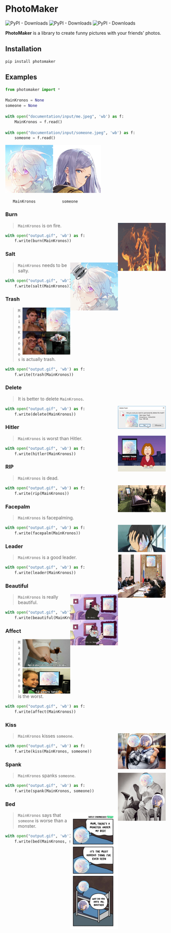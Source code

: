 # PhotoMaker

![PyPI - Downloads](https://img.shields.io/pypi/dm/photomaker)
![PyPI - Downloads](https://img.shields.io/pypi/dw/photomaker)
![PyPI - Downloads](https://img.shields.io/pypi/dd/photomaker)

**PhotoMaker** is a library to create funny pictures with your friends' photos.

## Installation 

```
pip install photomaker
```

## Examples



```python
from photomaker import *

MainKronos = None
someone = None

with open("documentation/input/me.jpeg", 'wb') as f:
	MainKronos = f.read()

with open("documentation/input/someone.jpeg", 'wb') as f:
	someone = f.read()
```

<img src="documentation/input/me.jpg" align="left" width="150">
<img src="documentation/input/someone.jpg" width="150">

&nbsp;&nbsp;&nbsp;&nbsp;&nbsp;&nbsp;`MainKronos` &nbsp;&nbsp;&nbsp;&nbsp;&nbsp;&nbsp;&nbsp;&nbsp;&nbsp;&nbsp;&nbsp;&nbsp;&nbsp;&nbsp;&nbsp;&nbsp;&nbsp;&nbsp;&nbsp;&nbsp;`someone`

### Burn

<img src="documentation/output/burn.gif" align="right" width="150">

> `MainKronos` is on fire.

```python
with open("output.gif", 'wb') as f:
	f.write(burn(MainKronos))
```

### Salt

<img src="documentation/output/salt.gif" align="right" width="150">

> `MainKronos` needs to be salty.

```python
with open("output.gif", 'wb') as f:
	f.write(salt(MainKronos))
```

### Trash

<img src="documentation/output/trash.png" align="right" width="150">

> `MainKronos` is actually trash.

```python
with open("output.gif", 'wb') as f:
	f.write(trash(MainKronos))
```

### Delete

> It is better to delete `MainKronos`.

<img src="documentation/output/delete.png" align="right" width="150">

```python
with open("output.gif", 'wb') as f:
	f.write(delete(MainKronos))
```

### Hitler

<img src="documentation/output/hitler.png" align="right" width="150">

> `MainKronos` is worst than Hitler.

```python
with open("output.gif", 'wb') as f:
	f.write(hitler(MainKronos))
```

### RIP

> `MainKronos` is dead.

<img src="documentation/output/rip.png" align="right" width="150">

```python
with open("output.gif", 'wb') as f:
	f.write(rip(MainKronos))
```

### Facepalm

> `MainKronos` is facepalming.

<img src="documentation/output/facepalm.png" align="right" width="150">

```python
with open("output.gif", 'wb') as f:
	f.write(facepalm(MainKronos))
```

### Leader

<img src="documentation/output/leader.png" align="right" width="150">

> `MainKronos` is a good leader.

```python
with open("output.gif", 'wb') as f:
	f.write(leader(MainKronos))
```

### Beautiful

<img src="documentation/output/beautiful.png" align="right" width="150">

> `MainKronos` is really beautiful.

```python
with open("output.gif", 'wb') as f:
	f.write(beautiful(MainKronos))
```

### Affect

<img src="documentation/output/affect.png" align="right" width="150" height="170">

> `MainKronos` is the worst.

```python
with open("output.gif", 'wb') as f:
	f.write(affect(MainKronos))
```

### Kiss

<img src="documentation/output/kiss.png" align="right" width="150">

> `MainKronos` kisses `someone`.

```python
with open("output.gif", 'wb') as f:
	f.write(kiss(MainKronos, someone))
```

### Spank

<img src="documentation/output/spank.png" align="right" width="150">

> `MainKronos` spanks `someone`.

```python
with open("output.gif", 'wb') as f:
	f.write(spank(MainKronos, someone))
```

### Bed

<img src="documentation/output/bed.png" align="right" width="150">

> `MainKronos` says that `someone` is worse than a monster.

```python
with open("output.gif", 'wb') as f:
	f.write(bed(MainKronos, someone))
```
